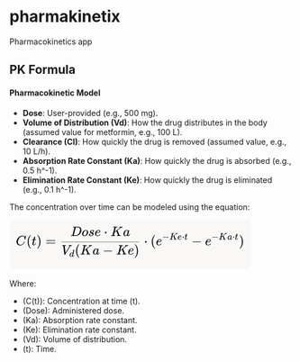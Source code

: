 # pharmakinetix
Pharmacokinetics app

## PK Formula

#### Pharmacokinetic Model

- **Dose**: User-provided (e.g., 500 mg).
- **Volume of Distribution (Vd)**: How the drug distributes in the body (assumed value for metformin, e.g., 100 L).
- **Clearance (Cl)**: How quickly the drug is removed (assumed value, e.g., 10 L/h).
- **Absorption Rate Constant (Ka)**: How quickly the drug is absorbed (e.g., 0.5 h^-1).
- **Elimination Rate Constant (Ke)**: How quickly the drug is eliminated (e.g., 0.1 h^-1).

The concentration over time can be modeled using the equation:

![concentration over time](formula.png)

Where:

- \(C(t)\): Concentration at time \(t\).
- \(Dose\): Administered dose.
- \(Ka\): Absorption rate constant.
- \(Ke\): Elimination rate constant.
- \(Vd\): Volume of distribution.
- \(t\): Time.

<br>
